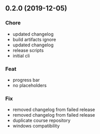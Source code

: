 
<a name="0.2.0"></a>
## 0.2.0 (2019-12-05)

### Chore

* updated changelog
* build artifacts ignore
* updated changelog
* release scripts
* initial cli

### Feat

* progress bar
* no placeholders

### Fix

* removed changelog from failed release
* removed changelog from failed release
* duplicate course repository
* windows compatibility

